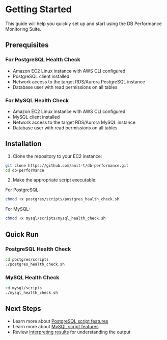 # Getting Started

This guide will help you quickly set up and start using the DB Performance Monitoring Suite.

## Prerequisites

### For PostgreSQL Health Check

- Amazon EC2 Linux instance with AWS CLI configured
- PostgreSQL client installed
- Network access to the target RDS/Aurora PostgreSQL instance
- Database user with read permissions on all tables

### For MySQL Health Check

- Amazon EC2 Linux instance with AWS CLI configured
- MySQL client installed
- Network access to the target RDS/Aurora MySQL instance
- Database user with read permissions on all tables

## Installation

1. Clone the repository to your EC2 instance:

```bash
git clone https://github.com/amit-t/db-performance.git
cd db-performance
```

2. Make the appropriate script executable:

For PostgreSQL:
```bash
chmod +x postgres/scripts/postgres_health_check.sh
```

For MySQL:
```bash
chmod +x mysql/scripts/mysql_health_check.sh
```

## Quick Run

### PostgreSQL Health Check

```bash
cd postgres/scripts
./postgres_health_check.sh
```

### MySQL Health Check

```bash
cd mysql/scripts
./mysql_health_check.sh
```

## Next Steps

- Learn more about [PostgreSQL script features](scripts/postgres-health-check.md)
- Learn more about [MySQL script features](scripts/mysql-health-check.md)
- Review [interpreting results](usage/interpreting-results.md) for understanding the output
